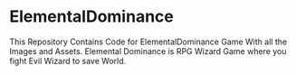 # ElementalDominance
This Repository Contains Code for ElementalDominance Game With all the Images and Assets. Elemental Dominance is RPG Wizard Game where you fight Evil Wizard to save World.
